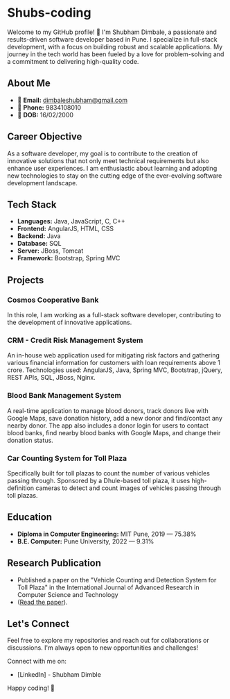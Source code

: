 # Shubs-coding

Welcome to my GitHub profile! 👋 I'm Shubham Dimbale, a passionate and results-driven software developer based in Pune. I specialize in full-stack development, with a focus on building robust and scalable applications. My journey in the tech world has been fueled by a love for problem-solving and a commitment to delivering high-quality code.

## About Me

- 📧 **Email:** dimbaleshubham@gmail.com
- 📱 **Phone:** 9834108010
- 🎂 **DOB:** 16/02/2000

## Career Objective

As a software developer, my goal is to contribute to the creation of innovative solutions that not only meet technical requirements but also enhance user experiences. I am enthusiastic about learning and adopting new technologies to stay on the cutting edge of the ever-evolving software development landscape.

## Tech Stack

- **Languages:** Java, JavaScript, C, C++
- **Frontend:** AngularJS, HTML, CSS
- **Backend:** Java
- **Database:** SQL
- **Server:** JBoss, Tomcat
- **Framework:** Bootstrap, Spring MVC

## Projects

### Cosmos Cooperative Bank

In this role, I am working as a full-stack software developer, contributing to the development of innovative applications.

### CRM - Credit Risk Management System

An in-house web application used for mitigating risk factors and gathering various financial information for customers with loan requirements above 1 crore. Technologies used: AngularJS, Java, Spring MVC, Bootstrap, jQuery, REST APIs, SQL, JBoss, Nginx.

### Blood Bank Management System

A real-time application to manage blood donors, track donors live with Google Maps, save donation history, add a new donor and find/contact any nearby donor. The app also includes a donor login for users to contact blood banks, find nearby blood banks with Google Maps, and change their donation status.

### Car Counting System for Toll Plaza

Specifically built for toll plazas to count the number of various vehicles passing through. Sponsored by a Dhule-based toll plaza, it uses high-definition cameras to detect and count images of vehicles passing through toll plazas.

## Education

- **Diploma in Computer Engineering:** MIT Pune, 2019 — 75.38%
- **B.E. Computer:** Pune University, 2022 — 9.31%

## Research Publication

- Published a paper on the "Vehicle Counting and Detection System for Toll Plaza" in the International Journal of Advanced Research in Computer Science and Technology
- ([Read the paper](https://doi.org/10.48175/IJARSCT-3834)).

## Let's Connect

Feel free to explore my repositories and reach out for collaborations or discussions. I'm always open to new opportunities and challenges!

Connect with me on:
- [LinkedIn] - Shubham Dimble

Happy coding! 🚀
